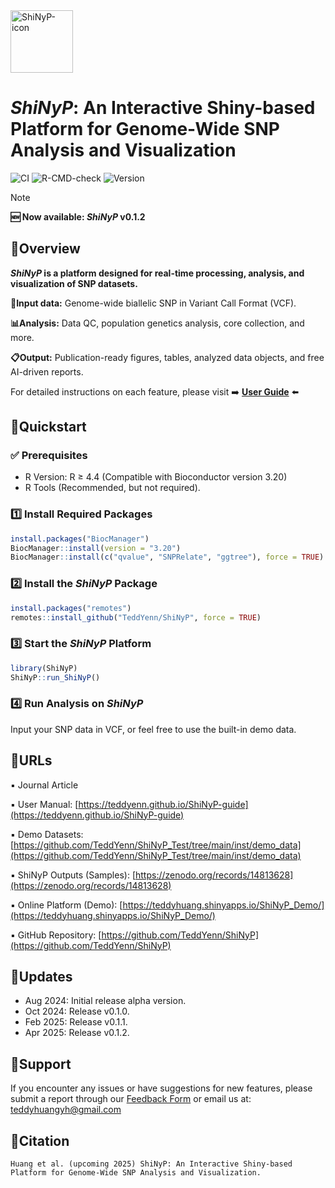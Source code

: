 
<img src="https://github.com/user-attachments/assets/d503aec3-c21a-4e48-99e9-4e5285845b45" alt="ShiNyP-icon" width="100"/>

# _ShiNyP_: An Interactive Shiny-based Platform for Genome-Wide SNP Analysis and Visualization

![CI](https://img.shields.io/github/actions/workflow/status/TeddYenn/ShiNyP/R-CMD-check-Windows-latest)
![R-CMD-check](https://img.shields.io/github/actions/workflow/status/TeddYenn/ShiNyP/R-CMD-check-macOS_Windows_Ubuntu-release.yaml?label=R-CMD-check)
![Version](https://img.shields.io/github/r-package/v/TeddYenn/ShiNyP?label=ShiNyP&color=blue)

<!-- badges: end -->


> [!NOTE] 
> **🆕 Now available: _ShiNyP_ v0.1.2**


## 🔸Overview

**_ShiNyP_ is a platform designed for real-time processing, analysis, and visualization of SNP datasets.**

**📄Input data:** Genome-wide biallelic SNP in Variant Call Format (VCF).

**📊Analysis:** Data QC, population genetics analysis, core collection, and more.

**📋Output:** Publication-ready figures, tables, analyzed data objects, and free AI-driven reports.

For detailed instructions on each feature, please visit ➡️ [**User Guide**](https://teddyenn.github.io/ShiNyP-guide/) ⬅️

## 🔸Quickstart

### ✅ Prerequisites
- R Version: R ≥ 4.4 (Compatible with Bioconductor version 3.20)
- R Tools (Recommended, but not required).


### 1️⃣ Install Required Packages
   ```R
   install.packages("BiocManager")
   BiocManager::install(version = "3.20")
   BiocManager::install(c("qvalue", "SNPRelate", "ggtree"), force = TRUE)
   ```
### 2️⃣ Install the _ShiNyP_ Package
   ```R
   install.packages("remotes")
   remotes::install_github("TeddYenn/ShiNyP", force = TRUE)
   ```
### 3️⃣ Start the _ShiNyP_ Platform
   ```R
   library(ShiNyP)
   ShiNyP::run_ShiNyP()
   ```
### 4️⃣ Run Analysis on _ShiNyP_
Input your SNP data in VCF, or feel free to use the built-in demo data.


## 🔸URLs

▪️ Journal Article

▪️ User Manual: [https://teddyenn.github.io/ShiNyP-guide](https://teddyenn.github.io/ShiNyP-guide)

▪️ Demo Datasets: [https://github.com/TeddYenn/ShiNyP_Test/tree/main/inst/demo_data](https://github.com/TeddYenn/ShiNyP_Test/tree/main/inst/demo_data)

▪️ ShiNyP Outputs (Samples): [https://zenodo.org/records/14813628](https://zenodo.org/records/14813628)

▪️ Online Platform (Demo): [https://teddyhuang.shinyapps.io/ShiNyP_Demo/](https://teddyhuang.shinyapps.io/ShiNyP_Demo/)

▪️ GitHub Repository: [https://github.com/TeddYenn/ShiNyP](https://github.com/TeddYenn/ShiNyP)

## 🔸Updates

- Aug 2024: Initial release alpha version.
- Oct 2024: Release v0.1.0.
- Feb 2025: Release v0.1.1.
- Apr 2025: Release v0.1.2.


## 🔸Support

If you encounter any issues or have suggestions for new features, please submit a report through our [Feedback Form](https://forms.gle/GPCggSo5czyNLfoB7) or email us at: teddyhuangyh@gmail.com


## 🔸Citation

```
Huang et al. (upcoming 2025) ShiNyP: An Interactive Shiny-based Platform for Genome-Wide SNP Analysis and Visualization.
```
